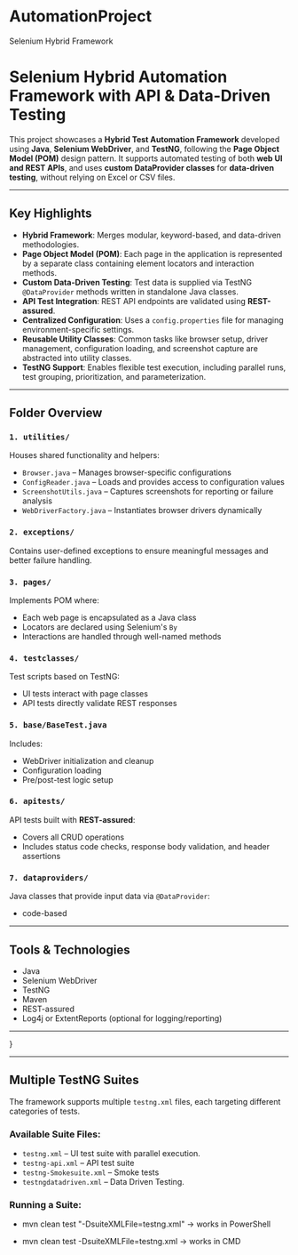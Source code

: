 # AutomationProject
Selenium Hybrid Framework 

# Selenium Hybrid Automation Framework with API & Data-Driven Testing

This project showcases a **Hybrid Test Automation Framework** developed using **Java**, **Selenium WebDriver**, and **TestNG**, following the **Page Object Model (POM)** design pattern. It supports automated testing of both **web UI and REST APIs**, and uses **custom DataProvider classes** for **data-driven testing**, without relying on Excel or CSV files.

---

## Key Highlights

- **Hybrid Framework**: Merges modular, keyword-based, and data-driven methodologies.
- **Page Object Model (POM)**: Each page in the application is represented by a separate class containing element locators and interaction methods.
- **Custom Data-Driven Testing**: Test data is supplied via TestNG `@DataProvider` methods written in standalone Java classes.
- **API Test Integration**: REST API endpoints are validated using **REST-assured**.
- **Centralized Configuration**: Uses a `config.properties` file for managing environment-specific settings.
- **Reusable Utility Classes**: Common tasks like browser setup, driver management, configuration loading, and screenshot capture are abstracted into utility classes.
- **TestNG Support**: Enables flexible test execution, including parallel runs, test grouping, prioritization, and parameterization.

---

## Folder Overview

### `1. utilities/`

Houses shared functionality and helpers:
- `Browser.java` – Manages browser-specific configurations
- `ConfigReader.java` – Loads and provides access to configuration values
- `ScreenshotUtils.java` – Captures screenshots for reporting or failure analysis
- `WebDriverFactory.java` – Instantiates browser drivers dynamically

### `2. exceptions/`

Contains user-defined exceptions to ensure meaningful messages and better failure handling.

### `3. pages/`

Implements POM where:
- Each web page is encapsulated as a Java class
- Locators are declared using Selenium's `By`
- Interactions are handled through well-named methods

### `4. testclasses/`

Test scripts based on TestNG:
- UI tests interact with page classes
- API tests directly validate REST responses

### `5. base/BaseTest.java`

Includes:
- WebDriver initialization and cleanup
- Configuration loading
- Pre/post-test logic setup

### `6. apitests/`

API tests built with **REST-assured**:
- Covers all CRUD operations
- Includes status code checks, response body validation, and header assertions

### `7. dataproviders/`

Java classes that provide input data via `@DataProvider`:
- code-based 
---

## Tools & Technologies

- Java
- Selenium WebDriver
- TestNG
- Maven
- REST-assured
- Log4j or ExtentReports (optional for logging/reporting)

---

  }

  ---

## Multiple TestNG Suites

The framework supports multiple `testng.xml` files, each targeting different categories of tests.

### Available Suite Files:

- `testng.xml` – UI test suite with parallel execution.
- `testng-api.xml` – API test suite
- `testng-Smokesuite.xml` – Smoke tests
- `testngdatadriven.xml` – Data Driven Testing.

### Running a Suite:

- mvn clean test "-DsuiteXMLFile=testng.xml" → works in PowerShell

- mvn clean test -DsuiteXMLFile=testng.xml → works in CMD


  
